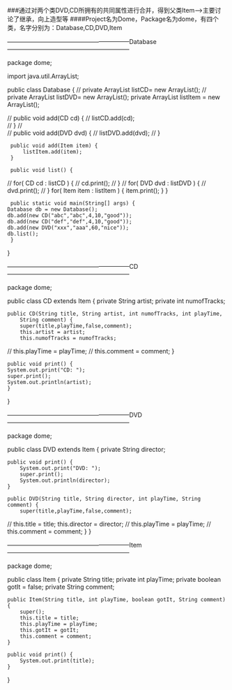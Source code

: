 ###通过对两个类DVD,CD所拥有的共同属性进行合并，得到父类Item-->主要讨论了继承，向上造型等
####Project名为Dome，Package名为dome，有四个类，名字分别为：Database,CD,DVD,Item


————————————————————Database————————————————————

package dome;

import java.util.ArrayList;

public class Database { 
	// private ArrayList<CD> listCD= new ArrayList<CD>(); 
	// private ArrayList<DVD> listDVD= new ArrayList<DVD>(); 
	private ArrayList<Item> listItem = new ArrayList<Item>();

//	 public void add(CD cd) { 
//		  listCD.add(cd);   
//	 }
//	 
//	 public void add(DVD dvd) { 
//		  listDVD.add(dvd); 
//	 }
	 
	 public void add(Item item) { 
		 listItem.add(item); 
	 }

	 public void list() {
//		  for( CD cd : listCD ) {
//			  cd.print(); 
//		  } 
//		  for( DVD dvd : listDVD ) {
//			   dvd.print(); 
//		  }
		  for( Item item : listItem ) {
			  item.print(); 
		  } 
	 }

	 public static void main(String[] args) {
    Database db = new Database();
    db.add(new CD("abc","abc",4,10,"good"));
    db.add(new CD("def","def",4,10,"good"));
    db.add(new DVD("xxx","aaa",60,"nice"));
    db.list();
	 }
}

————————————————————CD————————————————————

package dome;

public class CD extends Item { 
	private String artist; 
	private int numofTracks; 

	public CD(String title, String artist, int numofTracks, int playTime,
        String comment) {
		super(title,playTime,false,comment); 
		this.artist = artist; 
		this.numofTracks = numofTracks; 
//		this.playTime = playTime; 
//		this.comment = comment; 
	}

	public void print() {
    System.out.print("CD: ");
    super.print();
    System.out.println(artist);
	}
}

————————————————————DVD————————————————————

package dome;

public class DVD extends Item { 
	private String director; 
	
	public void print() {
	    System.out.print("DVD: ");
	    super.print();
	    System.out.println(director);
	}

	public DVD(String title, String director, int playTime, String comment) {
	    super(title,playTime,false,comment);
//	    this.title = title;
	    this.director = director;
//	    this.playTime = playTime; 
//		this.comment = comment; 
	}
}

————————————————————Item————————————————————

package dome;

public class Item {
	private String title;
	private int playTime; 
	private boolean gotIt = false; 
	private String comment;
	

	public Item(String title, int playTime, boolean gotIt, String comment) {
		super();
		this.title = title;
		this.playTime = playTime;
		this.gotIt = gotIt;
		this.comment = comment;
	}

	public void print() {
		System.out.print(title);
	}
	

}
